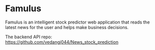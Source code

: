 # Famulus

Famulus is an intelligent stock predictor web application that reads the latest news for the user and helps make business decisions.

The backend API repo: https://github.com/vedangj044/News_stock_prediction
